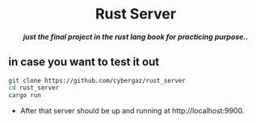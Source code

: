 <div align=center>

# Rust Server
##### just the final project in the rust lang book for practicing purpose..


</div>

## in case you want to test it out

```bash
git clone https://github.com/cybergaz/rust_server
cd rust_server
cargo run
```
- After that server should be up and running at http://localhost:9900.


